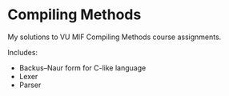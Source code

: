 # Compiling Methods

My solutions to VU MIF Compiling Methods course assignments. 

Includes:
  - Backus–Naur form for C-like language
  - Lexer
  - Parser